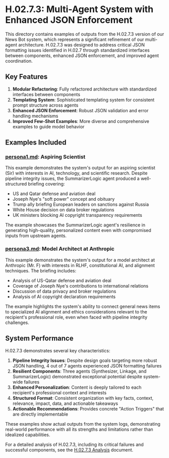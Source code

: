 # H.02.7.3: Multi-Agent System with Enhanced JSON Enforcement

This directory contains examples of outputs from the H.02.7.3 version of our News Bot system, which represents a significant refinement of our multi-agent architecture. H.02.7.3 was designed to address critical JSON formatting issues identified in H.02.7 through standardized interfaces between components, enhanced JSON enforcement, and improved agent coordination.

## Key Features

1. **Modular Refactoring**: Fully refactored architecture with standardized interfaces between components
2. **Templating System**: Sophisticated templating system for consistent prompt structure across agents
3. **Enhanced JSON Enforcement**: Robust JSON validation and error handling mechanisms
4. **Improved Few-Shot Examples**: More diverse and comprehensive examples to guide model behavior

## Examples Included

### [persona1.md](persona1.md): Aspiring Scientist

This example demonstrates the system's output for an aspiring scientist (Sir) with interests in AI, technology, and scientific research. Despite pipeline integrity issues, the SummarizerLogic agent produced a well-structured briefing covering:

- US and Qatar defense and aviation deal
- Joseph Nye's "soft power" concept and obituary
- Trump ally briefing European leaders on sanctions against Russia
- White House decision on data broker regulations
- UK ministers blocking AI copyright transparency requirements

The example showcases the SummarizerLogic agent's resilience in generating high-quality, personalized content even with compromised inputs from upstream agents.

### [persona3.md](persona3.md): Model Architect at Anthropic

This example demonstrates the system's output for a model architect at Anthropic (Mr. F) with interests in RLHF, constitutional AI, and alignment techniques. The briefing includes:

- Analysis of US-Qatar defense and aviation deal
- Coverage of Joseph Nye's contributions to international relations
- Discussion of data privacy and broker regulations
- Analysis of AI copyright declaration requirements

The example highlights the system's ability to connect general news items to specialized AI alignment and ethics considerations relevant to the recipient's professional role, even when faced with pipeline integrity challenges.

## System Performance

H.02.7.3 demonstrates several key characteristics:

1. **Pipeline Integrity Issues**: Despite design goals targeting more robust JSON handling, 4 out of 7 agents experienced JSON formatting failures
2. **Resilient Components**: Three agents (Synthesizer, Linkage, and SummarizerLogic) demonstrated exceptional potential despite system-wide failures
3. **Enhanced Personalization**: Content is deeply tailored to each recipient's professional context and interests
4. **Structured Format**: Consistent organization with key facts, context, relevance, impact, data, and actionable takeaways
5. **Actionable Recommendations**: Provides concrete "Action Triggers" that are directly implementable

These examples show actual outputs from the system logs, demonstrating real-world performance with all its strengths and limitations rather than idealized capabilities.

For a detailed analysis of H.02.7.3, including its critical failures and successful components, see the [H.02.7.3 Analysis](../../../05_Analysis/05.2-Type-H/H.02.7.3/analysis.md) document.
